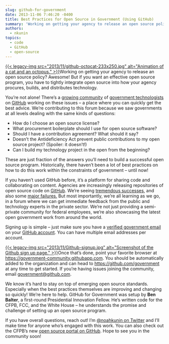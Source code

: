 ```yaml
---
slug: github-for-government
date: 2013-11-06 7:46:20 -0400
title: Best Practices for Open Source in Government (Using GitHub)
summary: 'Working on getting your agency to release an open source policy? Awesome! But if you want an effective open source program, you have to tightly integrate open source into how your agency procures, builds, and distributes technology. You&#8217;re not alone! There&#8217;s a growing community of'
authors:
  - nkunin
topics:
  - code
  - GitHub
  - open-source
---
```


[{{< legacy-img src="2013/11/github-octocat-233x250.jpg" alt="Animation of a cat and an octopus." >}}](https://s3.amazonaws.com/digitalgov/_legacy-img/2013/11/github-octocat.jpg)Working on getting your agency to release an open source policy? Awesome! But if you want an effective open source program, you have to tightly integrate open source into how your agency procures, builds, and distributes technology.

You&#8217;re not alone! There&#8217;s a [growing community](http://government.github.com/community) of [government technologists](https://github.com/government?tab=members) on [GitHub](https://github.com/) working on these issues &#8211; a place where you can quickly get the best advice. We&#8217;re contributing to this forum because we saw governments at all levels dealing with the same kinds of questions:

  * How do I choose an open source license?
  * What procurement boilerplate should I use for open source software?
  * Should I have a contribution agreement? What should it say?
  * Doesn&#8217;t the Antideficiency Act prevent public contributions to my open source project? (Spoiler: it doesn&#8217;t!)
  * Can I build my technology project in the open from the beginning?

These are just fraction of the answers you&#8217;ll need to build a successful open source program. Historically, there haven&#8217;t been a lot of best practices on how to do this work within the constraints of government &#8211; until now!

If you haven&#8217;t used GitHub before, it&#8217;s a platform for sharing code and collaborating on content. Agencies are increasingly releasing repositories of open source code on <a href="http://github.com" target="_blank">GitHub</a>. We&#8217;re seeing [tremendous successes](https://github.com/project-open-data/project-open-data.github.io), and also some [major failures.](http://www.wired.com/wiredenterprise/2013/10/obamacare-github/) But most importantly, we&#8217;re all learning as we go, in a forum where we can get immediate feedback from the public and technology experts in the private sector. We&#8217;re not just providing a semi-private community for federal employees, we&#8217;re also showcasing the latest open government work from around the world.

Signing up is simple &#8211; just make sure you have a [verified government email](https://help.github.com/articles/setting-up-email-verification) on your [GitHub account](https://github.com/). You can have multiple email addresses per account.

[{{< legacy-img src="2013/11/Github-signup.jpg" alt="Screenshot of the Github sign up page." >}}](https://s3.amazonaws.com/digitalgov/_legacy-img/2013/11/Github-signup.jpg)Once that&#8217;s done, point your favorite browser at <https://government-community.githubapp.com>. You should be automatically added to the organization and can head to <https://github.com/government> at any time to get started. If you&#8217;re having issues joining the community, email government@github.com.

We know it&#8217;s hard to stay on top of emerging open source standards. Especially when the best practices themselves are improving and changing so quickly! We&#8217;re here to help. GitHub for Government was setup by **Ben Balter**, a first-round Presidential Innovation Fellow. He&#8217;s written code for the CFPB, FCC, and the White House &#8211; he understands the promise and challenge of setting up an open source program.

If you have overall questions, reach out! I&#8217;m [@noahkunin on Twitter](https://twitter.com/noahkunin) and I&#8217;ll make time for anyone who&#8217;s engaged with this work. You can also check out the CFPB&#8217;s new <a title="CFPB GitHub Portal" href="http://cfpb.github.io/" target="_blank">open source portal on GitHub</a>. Hope to see you in the community soon!